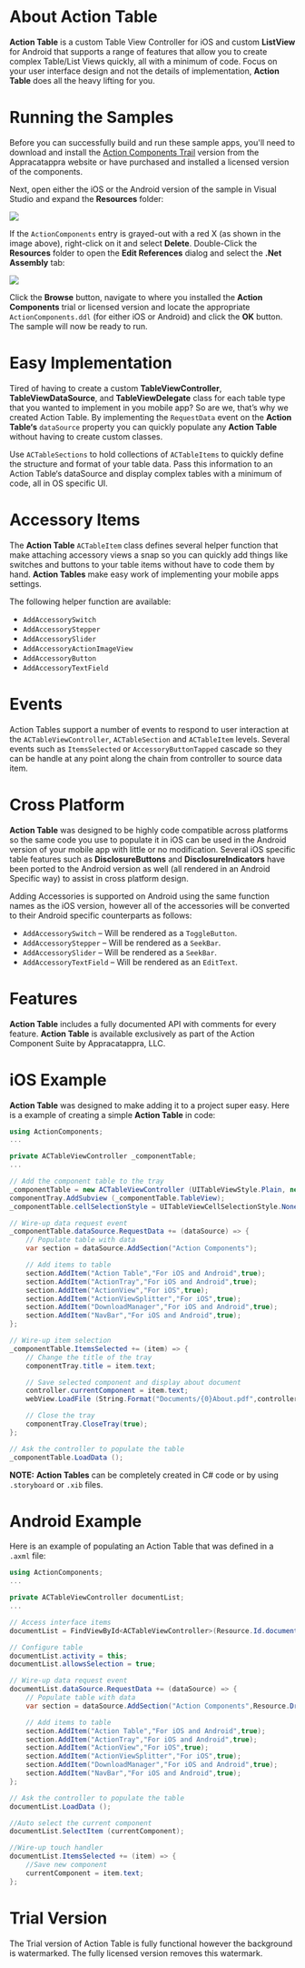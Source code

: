 # About Action Table

**Action Table** is a custom Table View Controller for iOS and custom **ListView** for Android that supports a range of features that allow you to create complex Table/List Views quickly, all with a minimum of code. Focus on your user interface design and not the details of implementation, **Action Table** does all the heavy lifting for you.

# Running the Samples

Before you can successfully build and run these sample apps, you'll need to download and install the [Action Components Trail](http://appracatappra.com/products/action-components/) version from the Appracatappra website or have purchased and installed a licensed version of the components.

Next, open either the iOS or the Android version of the sample in Visual Studio and expand the **Resources** folder:

![](Images/Intro01.png)

If the `ActionComponents` entry is grayed-out with a red X (as shown in the image above), right-click on it and select **Delete**. Double-Click the **Resources** folder to open the **Edit References** dialog and select the **.Net Assembly** tab:

![](Images/Intro02.png)

Click the **Browse** button, navigate to where you installed the **Action Components** trial or licensed version and locate the appropriate `ActionComponents.ddl` (for either iOS or Android) and click the **OK** button. The sample will now be ready to run.

# Easy Implementation

Tired of having to create a custom **TableViewController**, **TableViewDataSource**, and **TableViewDelegate** class for each table type that you wanted to implement in you mobile app? So are we, that’s why we created Action Table. By implementing the `RequestData` event on the **Action Table‘s** `dataSource` property you can quickly populate any **Action Table** without having to create custom classes.

Use `ACTableSections` to hold collections of `ACTableItems` to quickly define the structure and format of your table data. Pass this information to an Action Table‘s dataSource and display complex tables with a minimum of code, all in OS specific UI.

# Accessory Items

The **Action Table** `ACTableItem` class defines several helper function that make attaching accessory views a snap so you can quickly add things like switches and buttons to your table items without have to code them by hand. **Action Tables** make easy work of implementing your mobile apps settings.

The following helper function are available:

* `AddAccessorySwitch`
* `AddAccessoryStepper`
* `AddAccessorySlider`
* `AddAccessoryActionImageView`
* `AddAccessoryButton`
* `AddAccessoryTextField`

# Events

Action Tables support a number of events to respond to user interaction at the `ACTableViewController`, `ACTableSection` and `ACTableItem` levels. Several events such as `ItemsSelected` or `AccessoryButtonTapped` cascade so they can be handle at any point along the chain from controller to source data item.

# Cross Platform

**Action Table** was designed to be highly code compatible across platforms so the same code you use to populate it in iOS can be used in the Android version of your mobile app with little or no modification. Several iOS specific table features such as **DisclosureButtons** and **DisclosureIndicators** have been ported to the Android version as well (all rendered in an Android Specific way) to assist in cross platform design.

Adding Accessories is supported on Android using the same function names as the iOS version, however all of the accessories will be converted to their Android specific counterparts as follows:

* `AddAccessorySwitch` – Will be rendered as a `ToggleButton`.
* `AddAccessoryStepper` – Will be rendered as a `SeekBar`.
* `AddAccessorySlider` – Will be rendered as a `SeekBar`.
* `AddAccessoryTextField` – Will be rendered as an `EditText`.

# Features

**Action Table** includes a fully documented API with comments for every feature. **Action Table** is available exclusively as part of the Action Component Suite by Appracatappra, LLC.

# iOS Example

**Action Table** was designed to make adding it to a project super easy. Here is a example of creating a simple **Action Table** in code:

```csharp
using ActionComponents;
...

private ACTableViewController _componentTable;
...

// Add the component table to the tray
_componentTable = new ACTableViewController (UITableViewStyle.Plain, new RectangleF (5, 3, componentTray.Frame.Width-10, componentTray.Frame.Height-40));
componentTray.AddSubview (_componentTable.TableView);
_componentTable.cellSelectionStyle = UITableViewCellSelectionStyle.None;

// Wire-up data request event
_componentTable.dataSource.RequestData += (dataSource) => {
    // Populate table with data
    var section = dataSource.AddSection("Action Components");

    // Add items to table
    section.AddItem("Action Table","For iOS and Android",true);
    section.AddItem("ActionTray","For iOS and Android",true);
    section.AddItem("ActionView","For iOS",true);
    section.AddItem("ActionViewSplitter","For iOS",true);
    section.AddItem("DownloadManager","For iOS and Android",true);
    section.AddItem("NavBar","For iOS and Android",true);
};

// Wire-up item selection
_componentTable.ItemsSelected += (item) => {
    // Change the title of the tray
    componentTray.title = item.text;

    // Save selected component and display about document
    controller.currentComponent = item.text;
    webView.LoadFile (String.Format("Documents/{0}About.pdf",controller.currentComponent));

    // Close the tray
    componentTray.CloseTray(true);
};

// Ask the controller to populate the table
_componentTable.LoadData ();
```

**NOTE:** **Action Tables** can be completely created in C# code or by using `.storyboard` or `.xib` files.

# Android Example

Here is an example of populating an Action Table that was defined in a `.axml` file:

```csharp
using ActionComponents;
...

private ACTableViewController documentList;
...

// Access interface items
documentList = FindViewById<ACTableViewController>(Resource.Id.documentList);

// Configure table
documentList.activity = this;
documentList.allowsSelection = true;

// Wire-up data request event
documentList.dataSource.RequestData += (dataSource) => {
    // Populate table with data
    var section = dataSource.AddSection("Action Components",Resource.Drawable.book,"The ActionPack Component Suite");

    // Add items to table
    section.AddItem("Action Table","For iOS and Android",true);
    section.AddItem("ActionTray","For iOS and Android",true);
    section.AddItem("ActionView","For iOS",true);
    section.AddItem("ActionViewSplitter","For iOS",true);
    section.AddItem("DownloadManager","For iOS and Android",true);
    section.AddItem("NavBar","For iOS and Android",true);
};

// Ask the controller to populate the table
documentList.LoadData ();

//Auto select the current component
documentList.SelectItem (currentComponent);

//Wire-up touch handler
documentList.ItemsSelected += (item) => {
    //Save new component
    currentComponent = item.text;
};
```

# Trial Version

The Trial version of Action Table is fully functional however the background is watermarked. The fully licensed version removes this watermark.